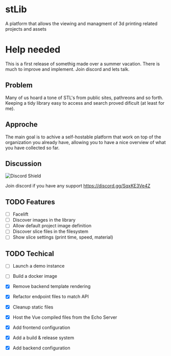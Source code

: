 # stLib
A platform that allows the viewing and managment of 3d printing related projects and assets

# Help needed
This is a first release of somethig made over a summer vacation. There is much to improve and implement.
Join discord and lets talk.

## Problem
Many of us hoard a tone of STL's from public sites, pathreons and so forth. Keeping a tidy library easy to access and search proved dificult (at least for me).

## Approche
The main goal is to achive a self-hostable platform that work on top of the organization you already have, allowing you to have a nice overview of what you have collected so far.

## Discussion
![Discord Shield](https://discordapp.com/api/guilds/1013417395777450034/widget.png?style=shield)

Join discord if you have any support https://discord.gg/SqxKE3Ve4Z

## TODO Features

- [ ] Facelift
- [ ] Discover images in the library
- [ ] Allow default project image definition
- [ ] Discover slice files in the filesystem
- [ ] Show slice settings (print time, speed, material)

## TODO Techical

- [ ] Launch a demo instance
- [ ] Build a docker image
- [x] Remove backend template rendering
- [x] Refactor endpoint files to match API
- [x] Cleanup static files
- [x] Host the Vue compiled files from the Echo Server
- [x] Add frontend configuration
- [x] Add a build & release system
- [x] Add backend configuration
 
